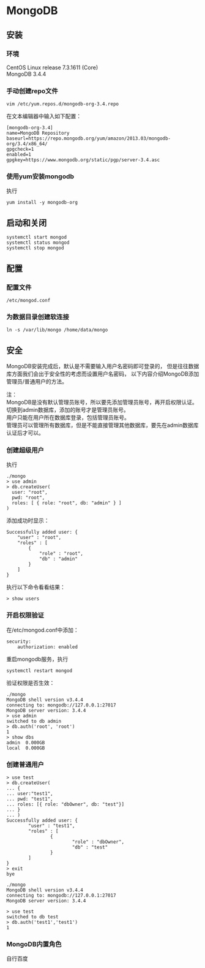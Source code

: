 # MongoDB

## 安装
### 环境
CentOS Linux release 7.3.1611 (Core)   
MongoDB 3.4.4   

### 手动创建repo文件
```
vim /etc/yum.repos.d/mongodb-org-3.4.repo
```
在文本编辑器中输入如下配置：
```
[mongodb-org-3.4]
name=MongoDB Repository
baseurl=https://repo.mongodb.org/yum/amazon/2013.03/mongodb-org/3.4/x86_64/
gpgcheck=1
enabled=1
gpgkey=https://www.mongodb.org/static/pgp/server-3.4.asc
```

### 使用yum安装mongodb
执行
```
yum install -y mongodb-org
```

## 启动和关闭
```
systemctl start mongod
systemctl status mongod
systemctl stop mongod
```

## 配置
### 配置文件
```
/etc/mongod.conf
```

### 为数据目录创建软连接
```
ln -s /var/lib/mongo /home/data/mongo
```

## 安全
MongoDB安装完成后，默认是不需要输入用户名密码即可登录的，
但是往往数据库方面我们会出于安全性的考虑而设置用户名密码，
以下内容介绍MongoDB添加管理员/普通用户的方法。

注：   
MongoDB是没有默认管理员账号，所以要先添加管理员账号，再开启权限认证。   
切换到admin数据库，添加的账号才是管理员账号。   
用户只能在用户所在数据库登录，包括管理员账号。   
管理员可以管理所有数据库，但是不能直接管理其他数据库，要先在admin数据库认证后才可以。

### 创建超级用户
执行
```
./mongo
> use admin
> db.createUser(
  user: "root",
  pwd: "root",   
  roles: [ { role: "root", db: "admin" } ]   
)
```
添加成功时显示：
```
Successfully added user: {
    "user" : "root",
    "roles" : [
        {
            "role" : "root",
            "db" : "admin"
        }
    ]
}
```
执行以下命令看看结果：
```
> show users
```

### 开启权限验证
在/etc/mongod.conf中添加：
```
security:
    authorization: enabled
```
重启mongodb服务，执行
```
systemctl restart mongod
```

验证权限是否生效：
```
./mongo
MongoDB shell version v3.4.4
connecting to: mongodb://127.0.0.1:27017
MongoDB server version: 3.4.4
> use admin
switched to db admin
> db.auth('root', 'root')
1
> show dbs
admin  0.000GB
local  0.000GB
```

### 创建普通用户
```
> use test
> db.createUser(
... {
... user:"test1",
... pwd: "test1",
... roles: [{ role: "dbOwner", db: "test"}]
... }
... )
Successfully added user: {
        "user" : "test1",
        "roles" : [
                {
                        "role" : "dbOwner",
                        "db" : "test"
                }
        ]
}
> exit
bye

./mongo
MongoDB shell version v3.4.4
connecting to: mongodb://127.0.0.1:27017
MongoDB server version: 3.4.4

> use test
switched to db test
> db.auth('test1','test1')
1
```

### MongoDB内置角色
自行百度
